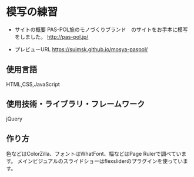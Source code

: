 # 模写の練習
  
- サイトの概要
  PAS-POL旅のモノづくりブランド　のサイトをお手本に模写をしました。
  http://pas-pol.jp/
  
- プレビューURL
  https://suimsk.github.io/mosya-paspol/
  
## 使用言語
  HTML,CSS,JavaScript
  
## 使用技術・ライブラリ・フレームワーク
  jQuery


## 作り方
  色などはColorZilla、フォントはWhatFont、幅などはPage Rulerで調べています。
  メインビジュアルのスライドショーはflexsliderのプラグインを使っています。
  


